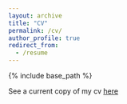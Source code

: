 ```yaml
---
layout: archive
title: "CV"
permalink: /cv/
author_profile: true
redirect_from:
  - /resume
---
```


{% include base_path %}

See a current copy of my cv [here](./theloniousgoerz/theloniousgoerz.github.io/blob/master/files/goerz_cv_updated.pdf)
